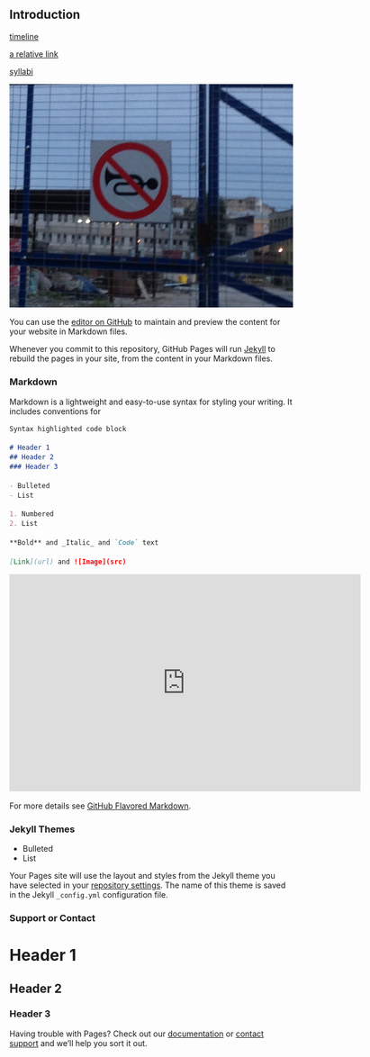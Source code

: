 ## Introduction

[timeline](total_timeline.html)

[a relative link](secondfile)

[syllabi](first_figure39.html)



![useful image](image.png)


You can use the [editor on GitHub](https://github.com/jphcoi/public_project/edit/master/README.md) to maintain and preview the content for your website in Markdown files.

Whenever you commit to this repository, GitHub Pages will run [Jekyll](https://jekyllrb.com/) to rebuild the pages in your site, from the content in your Markdown files.

### Markdown

Markdown is a lightweight and easy-to-use syntax for styling your writing. It includes conventions for

```markdown
Syntax highlighted code block

# Header 1
## Header 2
### Header 3

- Bulleted
- List

1. Numbered
2. List

**Bold** and _Italic_ and `Code` text

[Link](url) and ![Image](src)
```
<iframe width="624" height="386" seamless frameborder="0" scrolling="no" src="https://docs.google.com/spreadsheets/d/e/2PACX-1vStYMpR7I8id4Wz0foBvtrLSo8DDDWagb1xIeh2tlf8MvF3fG-_ff5Z9VbBDjksc2OE0OseMzI6bOaI/pubchart?oid=2073830845&amp;format=interactive"></iframe>

For more details see [GitHub Flavored Markdown](https://guides.github.com/features/mastering-markdown/).

### Jekyll Themes

- Bulleted
- List

Your Pages site will use the layout and styles from the Jekyll theme you have selected in your [repository settings](https://github.com/jphcoi/public_project/settings). The name of this theme is saved in the Jekyll `_config.yml` configuration file.

### Support or Contact
# Header 1
## Header 2
### Header 3
Having trouble with Pages? Check out our [documentation](https://help.github.com/categories/github-pages-basics/) or [contact support](https://github.com/contact) and we’ll help you sort it out.
